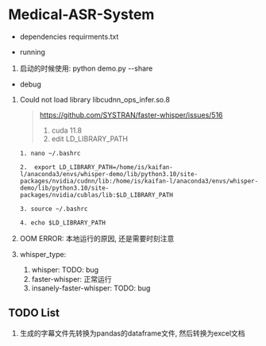 # Medical-ASR-System

- dependencies
    requirments.txt

- running
1. 启动的时候使用: python demo.py --share 

- debug
1. Could not load library libcudnn_ops_infer.so.8 
    > https://github.com/SYSTRAN/faster-whisper/issues/516
    > 1. cuda 11.8
    > 2. edit LD_LIBRARY_PATH

    ```
    1. nano ~/.bashrc
    
    2.  export LD_LIBRARY_PATH=/home/is/kaifan-l/anaconda3/envs/whisper-demo/lib/python3.10/site-packages/nvidia/cudnn/lib:/home/is/kaifan-l/anaconda3/envs/whisper-demo/lib/python3.10/site-packages/nvidia/cublas/lib:$LD_LIBRARY_PATH

    3. source ~/.bashrc

    4. echo $LD_LIBRARY_PATH

    ```

2. OOM ERROR: 本地运行的原因, 还是需要时刻注意

3. whisper_type: 
    1. whisper: TODO: bug
    2. faster-whisper: 正常运行
    3. insanely-faster-whisper: TODO: bug


## TODO List
1. 生成的字幕文件先转换为pandas的dataframe文件, 然后转换为excel文档